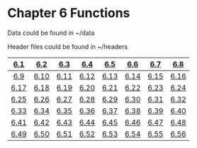 # Chapter 6 Functions

Data could be found in ~/data

Header files could be found in ~/headers

|  [6.1](./6-1.md)  |  [6.2](./6-2.md)  |  [6.3](./6-3.md)  |  [6.4](./6-4.md)  |  [6.5](./6-5.md)  |  [6.6](./6-6.md)  |  [6.7](./6-7.md)  |  [6.8](./6-8.md)  |
| :---------------: | :---------------: | :---------------: | :---------------: | :---------------: | :---------------: | :---------------: | :---------------: |
| [6.9](./6-9.png)  | [6.10](./6-10.md) | [6.11](./6-11.md) | [6.12](./6-12.md) | [6.13](./6-13.md) | [6.14](./6-14.md) | [6.15](./6-15.md) | [6.16](./6-16.md) |
| [6.17](./6-17.md) | [6.18](./6-18.md) | [6.19](./6-19.md) | [6.20](./6-20.md) | [6.21](./6-21.md) | [6.22](./6-22.md) | [6.23](./6-23.md) | [6.24](./6-24.md) |
| [6.25](./6-25.md) | [6.26](./6-26.md) | [6.27](./6-27.md) | [6.28](./6-28.md) | [6.29](./6-29.md) | [6.30](./6-30.md) | [6.31](./6-31.md) | [6.32](./6-32.md) |
| [6.33](./6-33.md) | [6.34](./6-34.md) | [6.35](./6-35.md) | [6.36](./6-36.md) | [6.37](./6-37.md) | [6.38](./6-38.md) | [6.39](./6-39.md) | [6.40](./6-40.md) |
| [6.41](./6-41.md) | [6.42](./6-42.md) | [6.43](./6-43.md) | [6.44](./6-44.md) | [6.45](./6-45.md) | [6.46](./6-46.md) | [6.47](./6-47.md) | [6.48](./6-48.md) |
| [6.49](./6-49.md) | [6.50](./6-50.md) | [6.51](./6-51.md) | [6.52](./6-52.md) | [6.53](./6-53.md) | [6.54](./6-54.md) | [6.55](./6-55.md) | [6.56](./6-56.md) |

